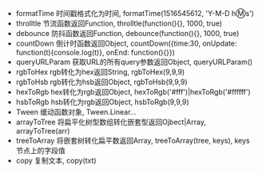 * formatTime 时间戳格式化为时间, formatTime(1516545612, 'Y-M-D h:m:s')
* throlltle 节流函数返回Function, throlltle(function(){}, 1000, true)
* debounce 防抖函数返回Function, debounce(function(){}, 1000, true)
* countDown 倒计时函数返回Object, countDown({time:30, onUpdate: function(t){console.log(t)}, onEnd: function(){}})
* queryURLParam 获取URL的所有query参数返回Object, queryURLParam()
* rgbToHex rgb转化为hex返回String, rgbToHex(9,9,9)
* rgbToHsb rgb转化为hsb返回Object, rgbToHsb(9,9,9)
* hexToRgb hex转化为rgb返回Object, hexToRgb('#fff')|hexToRgb('#ffffff')
* hsbToRgb hsb转化为rgb返回Object, hsbToRgb(9,9,9)
* Tween 缓动函数对象, Tween.Linear...
* arrayToTree 将扁平化树型数组转化嵌套型返回Ojbect|Array, arrayToTree(arr)
* treeToArray 将嵌套树转化扁平数返回Array, treeToArray(tree, keys), keys节点上的字段值
* copy 复制文本, copy(txt)